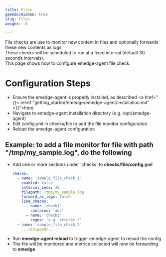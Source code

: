 ```yaml
---
title: Files
geekdocHidden: true
slug: files
weight: -8

---
```

File checks are use to monitor new content in files and optionally forwards these new contents as logs
<br>
These checks will be scheduled to run at a fixed interval (default 30 seconds intervals).
<br>
This page shows how to configure emedge-agent file check.

# Configuration Steps
- Ensure the emedge-agent is properly installed, as described <a href="{{< relref "getting_started/emedge/emedge-agent/installation.md" >}}">here</a>
- Navigate to emedge-agent installation directory (e.g. /opt/emedge-agent)
- Edit config.yml in checks/file to add the file monitor configuration
- Reload the emedge-agent configuration

## Example: to add a file monitor for file with path "/tmp/my_sample.log", do the following
  - Add one or more sections under 'checks' to **checks/file/config.yml**
    ```yaml
    checks:
      - name: 'sample_file_check_1'
        enabled: false
        interval_secs: 30
        filepath: /tmp/my_sample.log
        forward_as_logs: false
        line_checks:
          - name: 'check1'
            contains: 'abc'
          - name: 'check2'
            regex: 'e.g. error2=.*'
      - name: 'sample_file_check_2'
        ...<snipped>...
    ```
  - Run **emedge-agent reload** to trigger emedge-agent to reload the config
  - The file will be monitored and metrics collected will now be forwarding to **emedge**
